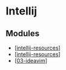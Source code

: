 # Intellij

Modules
---

- [[intellij-resources]]
- [[intellij-resources]]
- [[03-ideavim]]

[//begin]: # "Autogenerated link references for markdown compatibility"
[intellij-resources]: intellij-resources.md "Intellij Resources"
[intellij-resources]: intellij-resources.md "Intellij Resources"
[03-ideavim]: 03-ideavim.md "IdeaVim"
[//end]: # "Autogenerated link references"